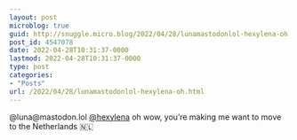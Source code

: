 ```yaml
---
layout: post
microblog: true
guid: http://snuggle.micro.blog/2022/04/28/lunamastodonlol-hexylena-oh.html
post_id: 4547078
date: 2022-04-28T10:31:37-0000
lastmod: 2022-04-28T10:31:37-0000
type: post
categories:
- "Posts"
url: /2022/04/28/lunamastodonlol-hexylena-oh.html
---
```

<p>@luna@mastodon.lol <span class="h-card" translate="no"><a href="https://tech.lgbt/@hexylena" class="u-url mention">@<span>hexylena</span></a></span> oh wow, you’re making me want to move to the Netherlands 🇳🇱</p>
